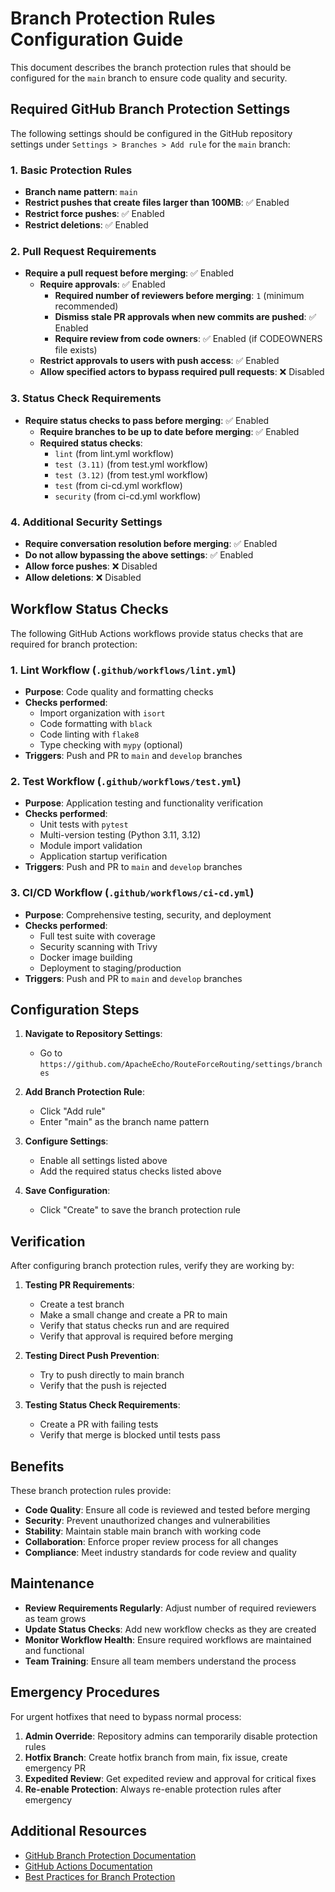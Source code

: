 # Branch Protection Rules Configuration Guide

This document describes the branch protection rules that should be configured for the `main` branch to ensure code quality and security.

## Required GitHub Branch Protection Settings

The following settings should be configured in the GitHub repository settings under `Settings > Branches > Add rule` for the `main` branch:

### 1. Basic Protection Rules

- **Branch name pattern**: `main`
- **Restrict pushes that create files larger than 100MB**: ✅ Enabled
- **Restrict force pushes**: ✅ Enabled  
- **Restrict deletions**: ✅ Enabled

### 2. Pull Request Requirements

- **Require a pull request before merging**: ✅ Enabled
  - **Require approvals**: ✅ Enabled
    - **Required number of reviewers before merging**: `1` (minimum recommended)
    - **Dismiss stale PR approvals when new commits are pushed**: ✅ Enabled
    - **Require review from code owners**: ✅ Enabled (if CODEOWNERS file exists)
  - **Restrict approvals to users with push access**: ✅ Enabled
  - **Allow specified actors to bypass required pull requests**: ❌ Disabled

### 3. Status Check Requirements

- **Require status checks to pass before merging**: ✅ Enabled
  - **Require branches to be up to date before merging**: ✅ Enabled
  - **Required status checks**:
    - `lint` (from lint.yml workflow)
    - `test (3.11)` (from test.yml workflow)  
    - `test (3.12)` (from test.yml workflow)
    - `test` (from ci-cd.yml workflow)
    - `security` (from ci-cd.yml workflow)

### 4. Additional Security Settings

- **Require conversation resolution before merging**: ✅ Enabled
- **Do not allow bypassing the above settings**: ✅ Enabled
- **Allow force pushes**: ❌ Disabled
- **Allow deletions**: ❌ Disabled

## Workflow Status Checks

The following GitHub Actions workflows provide status checks that are required for branch protection:

### 1. Lint Workflow (`.github/workflows/lint.yml`)
- **Purpose**: Code quality and formatting checks
- **Checks performed**:
  - Import organization with `isort`
  - Code formatting with `black`
  - Code linting with `flake8`
  - Type checking with `mypy` (optional)
- **Triggers**: Push and PR to `main` and `develop` branches

### 2. Test Workflow (`.github/workflows/test.yml`)
- **Purpose**: Application testing and functionality verification
- **Checks performed**:
  - Unit tests with `pytest`
  - Multi-version testing (Python 3.11, 3.12)
  - Module import validation
  - Application startup verification
- **Triggers**: Push and PR to `main` and `develop` branches

### 3. CI/CD Workflow (`.github/workflows/ci-cd.yml`)
- **Purpose**: Comprehensive testing, security, and deployment
- **Checks performed**:
  - Full test suite with coverage
  - Security scanning with Trivy
  - Docker image building
  - Deployment to staging/production
- **Triggers**: Push and PR to `main` and `develop` branches

## Configuration Steps

1. **Navigate to Repository Settings**:
   - Go to `https://github.com/ApacheEcho/RouteForceRouting/settings/branches`

2. **Add Branch Protection Rule**:
   - Click "Add rule"
   - Enter "main" as the branch name pattern

3. **Configure Settings**:
   - Enable all settings listed above
   - Add the required status checks listed above

4. **Save Configuration**:
   - Click "Create" to save the branch protection rule

## Verification

After configuring branch protection rules, verify they are working by:

1. **Testing PR Requirements**:
   - Create a test branch
   - Make a small change and create a PR to main
   - Verify that status checks run and are required
   - Verify that approval is required before merging

2. **Testing Direct Push Prevention**:
   - Try to push directly to main branch
   - Verify that the push is rejected

3. **Testing Status Check Requirements**:
   - Create a PR with failing tests
   - Verify that merge is blocked until tests pass

## Benefits

These branch protection rules provide:

- **Code Quality**: Ensure all code is reviewed and tested before merging
- **Security**: Prevent unauthorized changes and vulnerabilities
- **Stability**: Maintain stable main branch with working code
- **Collaboration**: Enforce proper review process for all changes
- **Compliance**: Meet industry standards for code review and quality

## Maintenance

- **Review Requirements Regularly**: Adjust number of required reviewers as team grows
- **Update Status Checks**: Add new workflow checks as they are created
- **Monitor Workflow Health**: Ensure required workflows are maintained and functional
- **Team Training**: Ensure all team members understand the process

## Emergency Procedures

For urgent hotfixes that need to bypass normal process:

1. **Admin Override**: Repository admins can temporarily disable protection rules
2. **Hotfix Branch**: Create hotfix branch from main, fix issue, create emergency PR
3. **Expedited Review**: Get expedited review and approval for critical fixes
4. **Re-enable Protection**: Always re-enable protection rules after emergency

## Additional Resources

- [GitHub Branch Protection Documentation](https://docs.github.com/en/repositories/configuring-branches-and-merges-in-your-repository/defining-the-mergeability-of-pull-requests/about-protected-branches)
- [GitHub Actions Documentation](https://docs.github.com/en/actions)
- [Best Practices for Branch Protection](https://docs.github.com/en/repositories/configuring-branches-and-merges-in-your-repository/defining-the-mergeability-of-pull-requests/about-protected-branches#best-practices-for-protected-branches)